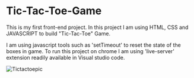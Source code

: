 # Tic-Tac-Toe-Game
This is my first front-end project. In this project I am using HTML, CSS and JAVASCRIPT to build "Tic-Tac-Toe" Game.

I am using javascript tools such as 'setTimeout' to reset the state of the boxes in game. 
To run this project on chrome I am using 'live-server' extension readily available in Visual studio code.

![Tictactoepic](https://github.com/SomayPawa/Tic-Tac-Toe-Game/assets/93252032/808d91df-7c9a-438d-8d6d-2920abefb35e)



